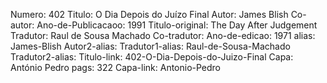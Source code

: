 Numero: 402
Titulo: O Dia Depois do Juízo Final
Autor: James Blish
Co-autor: 
Ano-de-Publicacaoo: 1991
Titulo-original: The Day After Judgement
Tradutor: Raul de Sousa Machado
Co-tradutor: 
Ano-de-edicao: 1971
alias: James-Blish
Autor2-alias: 
Tradutor1-alias: Raul-de-Sousa-Machado
Tradutor2-alias: 
Titulo-link: 402-O-Dia-Depois-do-Juizo-Final
Capa: António Pedro
pags: 322
Capa-link: Antonio-Pedro